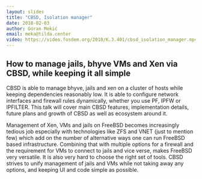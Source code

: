 ```yaml
---
layout: slides
title: "CBSD, Isolation manager"
date: 2018-02-03
author: Goran Mekić
email: meka@tilda.center
video: https://video.fosdem.org/2018/K.3.401/cbsd_isolation_manager.mp4
---
```

## How to manage jails, bhyve VMs and Xen via CBSD, while keeping it all simple

CBSD is able to manage bhyve, jails and xen on a cluster of hosts while keeping dependencies reasonably low. It is able to configure network interfaces and firewall rules dynamically, whether you use PF, IPFW or IPFILTER. This talk will cover main CBSD features, implementation details, future plans and growth of CBSD as well as ecosystem around it.

Management of Xen, VMs and jails on FreeBSD becomes increasingly tedious job especially with technologies like ZFS and VNET (just to mention few) which add on the number of alternative ways one can run FreeBSD based infrastructure. Combining that with multiple options for a firewall and the requirement for VMs to connect to jails and vice verse, makes FreeBSD very versatile. It is also very hard to choose the right set of tools. CBSD strives to unify management of jails and VMs while not taking away any options, and keeping UI and code simple as possible.

